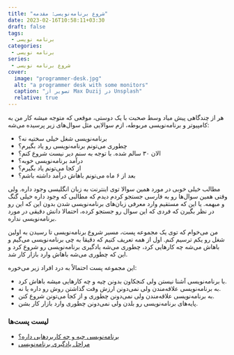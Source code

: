 ```yaml
---
title: "شروع برنامه‌نویسی: مقدمه"
date: 2023-02-16T10:58:11+03:30
draft: false
tags: 
 - برنامه نویسی
categories:
 - برنامه نویسی
series:
 - شروع برنامه نویسی
cover:
  image: "programmer-desk.jpg"
  alt: "a programmer desk with some monitors"
  caption: "تصویر از Max Duzij در Unsplash"
  relative: true
---
```

هر از چندگاهی پیش میاد وسط صحبت با یک دوستی، موقعی که متوجه میشه کار من به کامپیوتر و برنامه‌نویسی مربوطه، ازم سوالایی مثل سوال‌های زیر پرسیده می‌شه:
* برنامه‌نویسی شغل خیلی سختیه نه؟
* چطوری می‌تونم برنامه‌نویسی رو یاد بگیرم؟
* الان ۳۰ سالم شده. با توجه به سنم دیر نیست شروع کنم؟
* درآمد برنامه‌نویسی خوبه؟
* از کجا می‌تونم یاد بگیرم؟
* بعد از ۶ ماه می‌تونم باهاش درآمد داشته باشم؟

مطالب خیلی خوبی در مورد همین سوالا توی اینترنت به زبان انگلیسی وجود داره. ولی وقتی همین سوال‌ها رو به فارسی جستجو کردم دیدم که مطالبی که وجود داره خیلی گنگ و مبهمه. یا این که مستقیم وارد معرفی زبان‌های برنامه‌نویسی شدن بدون این که این رو در نظر بگیرن که فردی که این سوال رو جستجو کرده، احتمالا دانش دقیقی در مورد برنامه‌نویسی نداره.

من می‌خوام که توی یک مجموعه پست، مسیر شروع برنامه‌نویسی تا رسیدن به اولین شغل رو یکم ترسیم کنم. اول از همه تعریف کنیم که دقیقا به چی برنامه‌نویسی می‌گیم و باهاش می‌شه چه کارهایی کرد، چطوری می‌شه یادگیری برنامه‌نویسی رو شروع کرد و این که چطوری می‌شه باهاش وارد بازار کار شد.

این مجموعه پست احتمالاً به درد افراد زیر می‌خوره:
- با برنامه‌نویسی آشنا نیستن ولی کنجکاون بدونن چیه و چه‌ کارهایی میشه باهاش کرد.
- به برنامه‌نویسی علاقه‌مندن ولی نمی‌دونن ارزش وقت گذاشتن روش رو داره یا نه.
- به برنامه‌نویسی علاقه‌مندن ولی نمی‌دونن چطوری و از کجا می‌تونن شروع کنن.
- پایه‌های برنامه‌نویسی رو بلدن ولی نمی‌دونن چطوری وارد بازار کار بشن.

### لیست پست‌ها
* [برنامه‌نویسی چیه و چه کاربردهایی داره؟](/fa/blog/شروع-برنامه-نویسی/تعریف-و-کاربردها/)
* [مراحل یادگیری برنامه‌نویسی](/fa/blog/شروع-برنامه-نویسی/یادگیری/)
